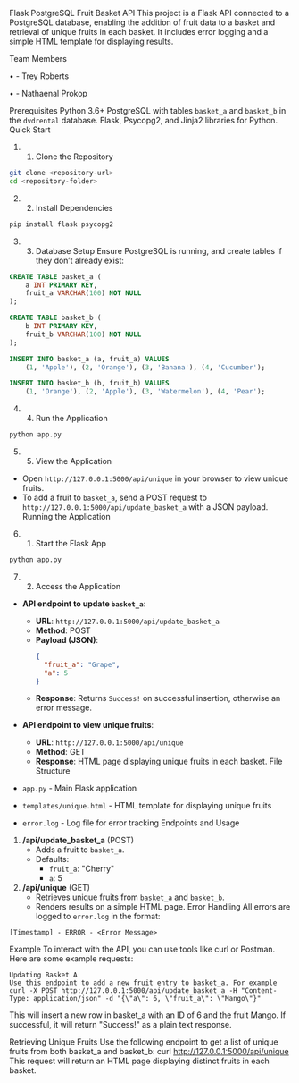 Flask PostgreSQL Fruit Basket API
This project is a Flask API connected to a PostgreSQL database, enabling the addition of fruit data to a basket and retrieval of unique fruits in each basket. It includes error logging and a simple HTML template for displaying results.

Team Members

•	- Trey Roberts

•	- Nathaenal Prokop

Prerequisites
Python 3.6+
PostgreSQL with tables `basket_a` and `basket_b` in the `dvdrental` database.
Flask, Psycopg2, and Jinja2 libraries for Python.
Quick Start
1.	1. Clone the Repository
```bash
git clone <repository-url>
cd <repository-folder>
```
2.	2. Install Dependencies
```bash
pip install flask psycopg2
```
3.	3. Database Setup
Ensure PostgreSQL is running, and create tables if they don’t already exist:
```sql
CREATE TABLE basket_a (
    a INT PRIMARY KEY,
    fruit_a VARCHAR(100) NOT NULL
);

CREATE TABLE basket_b (
    b INT PRIMARY KEY,
    fruit_b VARCHAR(100) NOT NULL
);

INSERT INTO basket_a (a, fruit_a) VALUES
    (1, 'Apple'), (2, 'Orange'), (3, 'Banana'), (4, 'Cucumber');

INSERT INTO basket_b (b, fruit_b) VALUES
    (1, 'Orange'), (2, 'Apple'), (3, 'Watermelon'), (4, 'Pear');
```
4.	4. Run the Application
```bash
python app.py
```
5.	5. View the Application
- Open `http://127.0.0.1:5000/api/unique` in your browser to view unique fruits.
- To add a fruit to `basket_a`, send a POST request to `http://127.0.0.1:5000/api/update_basket_a` with a JSON payload.
Running the Application
6.	1. Start the Flask App
```bash
python app.py
```
7.	2. Access the Application
- **API endpoint to update `basket_a`**:
  - **URL**: `http://127.0.0.1:5000/api/update_basket_a`
  - **Method**: POST
  - **Payload (JSON)**:
    ```json
    {
      "fruit_a": "Grape",
      "a": 5
    }
    ```
  - **Response**: Returns `Success!` on successful insertion, otherwise an error message.

- **API endpoint to view unique fruits**:
  - **URL**: `http://127.0.0.1:5000/api/unique`
  - **Method**: GET
  - **Response**: HTML page displaying unique fruits in each basket.
File Structure
- `app.py` - Main Flask application
- `templates/unique.html` - HTML template for displaying unique fruits
- `error.log` - Log file for error tracking
Endpoints and Usage
1. **/api/update_basket_a** (POST)
   - Adds a fruit to `basket_a`.
   - Defaults:
     - `fruit_a`: "Cherry"
     - `a`: 5
2. **/api/unique** (GET)
   - Retrieves unique fruits from `basket_a` and `basket_b`.
   - Renders results on a simple HTML page.
Error Handling
All errors are logged to `error.log` in the format:
```
[Timestamp] - ERROR - <Error Message>
```
Example
To interact with the API, you can use tools like curl or Postman. Here are some example requests:

    Updating Basket A
    Use this endpoint to add a new fruit entry to basket_a. For example
    curl -X POST http://127.0.0.1:5000/api/update_basket_a -H "Content-Type: application/json" -d "{\"a\": 6, \"fruit_a\": \"Mango\"}"
This will insert a new row in basket_a with an ID of 6 and the fruit Mango. If successful, it will return "Success!" as a plain text response.

Retrieving Unique Fruits
Use the following endpoint to get a list of unique fruits from both basket_a and basket_b:
curl http://127.0.0.1:5000/api/unique
This request will return an HTML page displaying distinct fruits in each basket.


